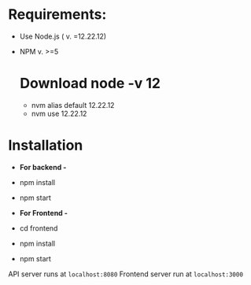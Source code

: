 
# Requirements:

* Use Node.js ( v. =12.22.12)
 
* NPM v. >=5

   # Download node -v 12
  * nvm alias default 12.22.12
  * nvm use 12.22.12

 # Installation

* __For backend -__
* npm install
* npm start

* __For Frontend -__
* cd frontend
* npm install
* npm start


API server runs at `localhost:8080`
Frontend server run at `localhost:3000`
